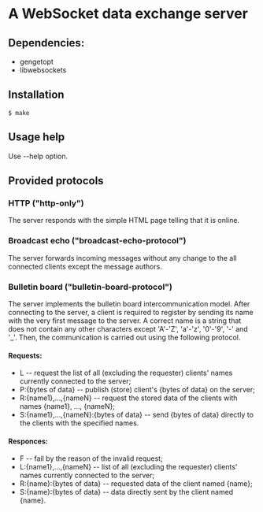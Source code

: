 # A WebSocket data exchange server

## Dependencies:

* gengetopt
* libwebsockets

## Installation

```
$ make
```

## Usage help

Use --help option.

## Provided protocols

### HTTP ("http-only")

The server responds with the simple HTML page telling that it is online.

### Broadcast echo ("broadcast-echo-protocol")

The server forwards incoming messages without any change to the all connected clients
except the message authors.

### Bulletin board ("bulletin-board-protocol")

The server implements the bulletin board intercommunication model.
After connecting to the server, a client is required to register by sending
its name with the very first message to the server. A correct name is a string
that does not contain any other characters except 'A'-'Z', 'a'-'z', '0'-'9', '-' and '\_'.
Then, the communication is carried out using the following protocol.

#### Requests:

* L -- request the list of all (excluding the requester) clients' names currently connected to the server;
* P:{bytes of data} -- publish (store) client's {bytes of data} on the server;
* R:{name1},...,{nameN} -- request the stored data of the clients with names {name1}, ..., {nameN};
* S:{name1},...,{nameN}:{bytes of data} -- send {bytes of data} directly to the clients with the specified names.

#### Responces:

* F -- fail by the reason of the invalid request;
* L:{name1},...,{nameN} -- list of all (excluding the requester) clients' names currently connected to the server;
* R:{name}:{bytes of data} -- requested data of the client named {name};
* S:{name}:{bytes of data} -- data directly sent by the client named {name}.

